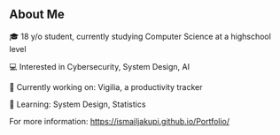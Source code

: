 ## About Me
🎓 18 y/o student, currently studying Computer Science at a highschool level

💻 Interested in Cybersecurity, System Design, AI

🚀 Currently working on: Vigilia, a productivity tracker

📖 Learning: System Design, Statistics

For more information:
https://ismailjakupi.github.io/Portfolio/

